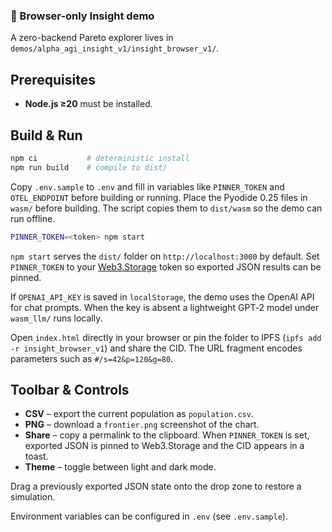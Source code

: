 ### 🔬 Browser-only Insight demo
A zero-backend Pareto explorer lives in
`demos/alpha_agi_insight_v1/insight_browser_v1/`.

## Prerequisites
- **Node.js ≥20** must be installed.

## Build & Run
```bash
npm ci           # deterministic install
npm run build    # compile to dist/
```
Copy `.env.sample` to `.env` and fill in variables like `PINNER_TOKEN` and
`OTEL_ENDPOINT` before building or running.
Place the Pyodide 0.25 files in `wasm/` before building. The script copies them
to `dist/wasm` so the demo can run offline.
```bash
PINNER_TOKEN=<token> npm start
```
`npm start` serves the `dist/` folder on `http://localhost:3000` by default.
Set `PINNER_TOKEN` to your [Web3.Storage](https://web3.storage/) token so
exported JSON results can be pinned.

If `OPENAI_API_KEY` is saved in `localStorage`, the demo uses the OpenAI API for
chat prompts. When the key is absent a lightweight GPT‑2 model under
`wasm_llm/` runs locally.

Open `index.html` directly in your browser or pin the folder to IPFS
(`ipfs add -r insight_browser_v1`) and share the CID.
The URL fragment encodes parameters such as `#/s=42&p=120&g=80`.

## Toolbar & Controls
- **CSV** – export the current population as `population.csv`.
- **PNG** – download a `frontier.png` screenshot of the chart.
- **Share** – copy a permalink to the clipboard. When `PINNER_TOKEN` is set,
  exported JSON is pinned to Web3.Storage and the CID appears in a toast.
- **Theme** – toggle between light and dark mode.

Drag a previously exported JSON state onto the drop zone to restore a
simulation.

Environment variables can be configured in `.env` (see `.env.sample`).
